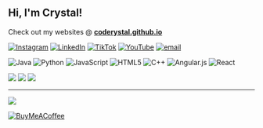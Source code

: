 ## Hi, I'm Crystal!
Check out my websites @  **[coderystal.github.io](https://coderystal.github.io/)**

[![Instagram](https://img.shields.io/badge/Instagram-%23E4405F.svg?logo=Instagram&logoColor=white)](https://instagram.com/coderystal) [![LinkedIn](https://img.shields.io/badge/LinkedIn-%230077B5.svg?logo=linkedin&logoColor=white)](https://linkedin.com/in/crystalywen) [![TikTok](https://img.shields.io/badge/TikTok-%23000000.svg?logo=TikTok&logoColor=white)](https://tiktok.com/@coderystal) [![YouTube](https://img.shields.io/badge/YouTube-%23FF0000.svg?logo=YouTube&logoColor=white)](https://youtube.com/@coderystal) [![email](https://img.shields.io/badge/Email-D14836?logo=gmail&logoColor=white)](mailto:crystalywen26@gmail.com) 

![Java](https://img.shields.io/badge/java-%23ED8B00.svg?style=for-the-badge&logo=openjdk&logoColor=white) ![Python](https://img.shields.io/badge/python-3670A0?style=for-the-badge&logo=python&logoColor=ffdd54) ![JavaScript](https://img.shields.io/badge/javascript-%23323330.svg?style=for-the-badge&logo=javascript&logoColor=%23F7DF1E) ![HTML5](https://img.shields.io/badge/html5-%23E34F26.svg?style=for-the-badge&logo=html5&logoColor=white) ![C++](https://img.shields.io/badge/c++-%2300599C.svg?style=for-the-badge&logo=c%2B%2B&logoColor=white) ![Angular.js](https://img.shields.io/badge/angular.js-%23E23237.svg?style=for-the-badge&logo=angularjs&logoColor=white) ![React](https://img.shields.io/badge/react-%2320232a.svg?style=for-the-badge&logo=react&logoColor=%2361DAFB)

![](https://github-readme-stats.vercel.app/api?username=coderystal&theme=algolia&hide_border=false&include_all_commits=true&count_private=false)
![](https://nirzak-streak-stats.vercel.app/?user=coderystal&theme=algolia&hide_border=false)
![](https://github-readme-stats.vercel.app/api/top-langs/?username=coderystal&theme=algolia&hide_border=false&include_all_commits=true&count_private=false&layout=compact)

---
[![](https://visitcount.itsvg.in/api?id=coderystal&icon=0&color=0)](https://visitcount.itsvg.in)

  [![BuyMeACoffee](https://img.shields.io/badge/Buy%20Me%20a%20Coffee-ffdd00?style=for-the-badge&logo=buy-me-a-coffee&logoColor=black)](https://buymeacoffee.com/jeyc35gujd) 

  
<!-- Proudly created with GPRM ( https://gprm.itsvg.in ) -->
